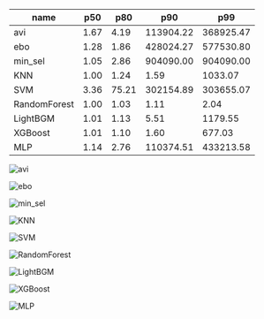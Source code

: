 | name | p50 | p80 | p90 | p99 |
| --- | --- | --- | --- | --- |
| avi | 1.67 | 4.19 | 113904.22 | 368925.47 |
| ebo | 1.28 | 1.86 | 428024.27 | 577530.80 |
| min_sel | 1.05 | 2.86 | 904090.00 | 904090.00 |
| KNN | 1.00 | 1.24 | 1.59 | 1033.07 |
| SVM | 3.36 | 75.21 | 302154.89 | 303655.07 |
| RandomForest | 1.00 | 1.03 | 1.11 | 2.04 |
| LightBGM | 1.01 | 1.13 | 5.51 | 1179.55 |
| XGBoost | 1.01 | 1.10 | 1.60 | 677.03 |
| MLP | 1.14 | 2.76 | 110374.51 | 433213.58 |

![avi](avi.png)

![ebo](ebo.png)

![min_sel](min_sel.png)

![KNN](KNN.png)

![SVM](SVM.png)

![RandomForest](RandomForest.png)

![LightBGM](LightBGM.png)

![XGBoost](XGBoost.png)

![MLP](MLP.png)


